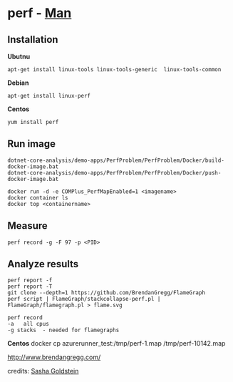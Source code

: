 # perf - [Man](http://man7.org/linux/man-pages/man1/perf.1.html)

## Installation

**Ubutnu**
```
apt-get install linux-tools linux-tools-generic  linux-tools-common
```

**Debian**

```
apt-get install linux-perf
```

**Centos**
```
yum install perf
```



## Run image

```
dotnet-core-analysis/demo-apps/PerfProblem/PerfProblem/Docker/build-docker-image.bat
dotnet-core-analysis/demo-apps/PerfProblem/PerfProblem/Docker/push-docker-image.bat
```

```
docker run -d -e COMPlus_PerfMapEnabled=1 <imagename>
docker container ls
docker top <containername>
```

## Measure
```
perf record -g -F 97 -p <PID>
```

## Analyze results
```
perf report -f
perf report -T
git clone --depth=1 https://github.com/BrendanGregg/FlameGraph
perf script | FlameGraph/stackcollapse-perf.pl | FlameGraph/flamegraph.pl > flame.svg
```

```
perf record 
-a   all cpus
-g stacks  - needed for flamegraphs
```






**Centos**
docker cp azurerunner_test:/tmp/perf-1.map /tmp/perf-10142.map


http://www.brendangregg.com/




credits: [Sasha Goldstein](http://blogs.microsoft.co.il/sasha/2017/02/27/profiling-a-net-core-application-on-linux/)
